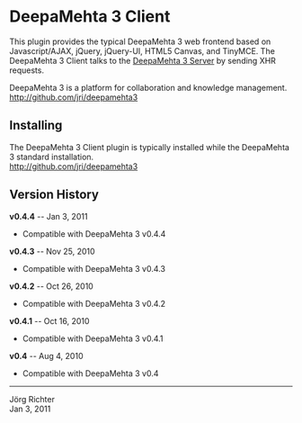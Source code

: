 
DeepaMehta 3 Client
===================

This plugin provides the typical DeepaMehta 3 web frontend based on Javascript/AJAX, jQuery, jQuery-UI, HTML5 Canvas, and TinyMCE. The DeepaMehta 3 Client talks to the [DeepaMehta 3 Server](http://github.com/jri/deepamehta3-server) by sending XHR requests.

DeepaMehta 3 is a platform for collaboration and knowledge management.  
<http://github.com/jri/deepamehta3>


Installing
----------

The DeepaMehta 3 Client plugin is typically installed while the DeepaMehta 3 standard installation.  
<http://github.com/jri/deepamehta3>


Version History
---------------

**v0.4.4** -- Jan 3, 2011

* Compatible with DeepaMehta 3 v0.4.4

**v0.4.3** -- Nov 25, 2010

* Compatible with DeepaMehta 3 v0.4.3

**v0.4.2** -- Oct 26, 2010

* Compatible with DeepaMehta 3 v0.4.2

**v0.4.1** -- Oct 16, 2010

* Compatible with DeepaMehta 3 v0.4.1

**v0.4** -- Aug 4, 2010

* Compatible with DeepaMehta 3 v0.4


------------
Jörg Richter  
Jan 3, 2011
